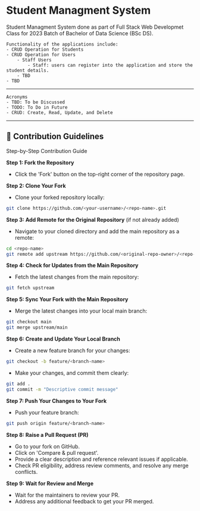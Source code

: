 # Student Managment System
Student Managment System done as part of Full Stack Web Developmet Class for 2023 Batch of Bachelor of Data Science (BSc DS).

    Functionality of the applications include:
    - CRUD Operation for Students
    - CRUD Operation for Users
        - Staff Users
            - Staff: users can register into the application and store the student details.
        - TBD
    - TBD


----------
    Acronyms
    - TBD: To be Discussed
    - TODO: To Do in Future
    - CRUD: Create, Read, Update, and Delete

----
## 🚀 Contribution Guidelines
Step-by-Step Contribution Guide

**Step 1: Fork the Repository**
- Click the 'Fork' button on the top-right corner of the repository page.

**Step 2: Clone Your Fork**
- Clone your forked repository locally:
```bash
git clone https://github.com/<your-username>/<repo-name>.git
```

**Step 3: Add Remote for the Original Repository** (if not already added)
- Navigate to your cloned directory and add the main repository as a remote:
```bash
cd <repo-name>
git remote add upstream https://github.com/<original-repo-owner>/<repo-name>.git
```

**Step 4: Check for Updates from the Main Repository**
- Fetch the latest changes from the main repository:
```bash
git fetch upstream
```

**Step 5: Sync Your Fork with the Main Repository**
- Merge the latest changes into your local main branch:
```bash
git checkout main
git merge upstream/main
```

**Step 6: Create and Update Your Local Branch**
- Create a new feature branch for your changes:
```bash
git checkout -b feature/<branch-name>
```
- Make your changes, and commit them clearly:
```bash
git add .
git commit -m "Descriptive commit message"
```

**Step 7: Push Your Changes to Your Fork**
- Push your feature branch:
```bash
git push origin feature/<branch-name>
```

**Step 8: Raise a Pull Request (PR)**
- Go to your fork on GitHub.
- Click on 'Compare & pull request'.
- Provide a clear description and reference relevant issues if applicable.
- Check PR eligibility, address review comments, and resolve any merge conflicts.

**Step 9: Wait for Review and Merge**
- Wait for the maintainers to review your PR.
- Address any additional feedback to get your PR merged.
